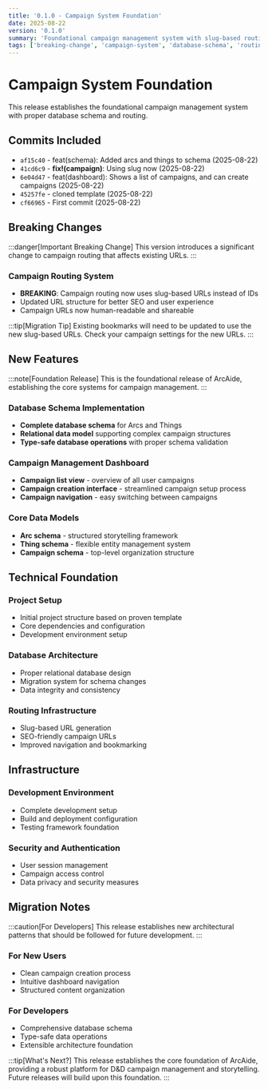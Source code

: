 ```yaml
---
title: '0.1.0 - Campaign System Foundation'
date: 2025-08-22
version: '0.1.0'
summary: 'Foundational campaign management system with slug-based routing and schema implementation'
tags: ['breaking-change', 'campaign-system', 'database-schema', 'routing']
---
```


# Campaign System Foundation

This release establishes the foundational campaign management system with proper database schema and routing.

## Commits Included

- `af15c40` - feat(schema): Added arcs and things to schema (2025-08-22)
- `41cd6c9` - **fix!(campaign)**: Using slug now (2025-08-22)
- `6e04d47` - feat(dashboard): Shows a list of campaigns, and can create campaigns (2025-08-22)
- `45257fe` - cloned template (2025-08-22)
- `cf66965` - First commit (2025-08-22)

## Breaking Changes

:::danger[Important Breaking Change]
This version introduces a significant change to campaign routing that affects existing URLs.
:::

### Campaign Routing System

- **BREAKING**: Campaign routing now uses slug-based URLs instead of IDs
- Updated URL structure for better SEO and user experience
- Campaign URLs now human-readable and shareable

:::tip[Migration Tip]
Existing bookmarks will need to be updated to use the new slug-based URLs. Check your campaign settings for the new URLs.
:::

## New Features

:::note[Foundation Release]
This is the foundational release of ArcAide, establishing the core systems for campaign management.
:::

### Database Schema Implementation

- **Complete database schema** for Arcs and Things
- **Relational data model** supporting complex campaign structures
- **Type-safe database operations** with proper schema validation

### Campaign Management Dashboard

- **Campaign list view** - overview of all user campaigns
- **Campaign creation interface** - streamlined campaign setup process
- **Campaign navigation** - easy switching between campaigns

### Core Data Models

- **Arc schema** - structured storytelling framework
- **Thing schema** - flexible entity management system
- **Campaign schema** - top-level organization structure

## Technical Foundation

### Project Setup

- Initial project structure based on proven template
- Core dependencies and configuration
- Development environment setup

### Database Architecture

- Proper relational database design
- Migration system for schema changes
- Data integrity and consistency

### Routing Infrastructure

- Slug-based URL generation
- SEO-friendly campaign URLs
- Improved navigation and bookmarking

## Infrastructure

### Development Environment

- Complete development setup
- Build and deployment configuration
- Testing framework foundation

### Security and Authentication

- User session management
- Campaign access control
- Data privacy and security measures

## Migration Notes

:::caution[For Developers]
This release establishes new architectural patterns that should be followed for future development.
:::

### For New Users

- Clean campaign creation process
- Intuitive dashboard navigation
- Structured content organization

### For Developers

- Comprehensive database schema
- Type-safe data operations
- Extensible architecture foundation

:::tip[What's Next?]
This release establishes the core foundation of ArcAide, providing a robust platform for D&D campaign management and storytelling. Future releases will build upon this foundation.
:::
